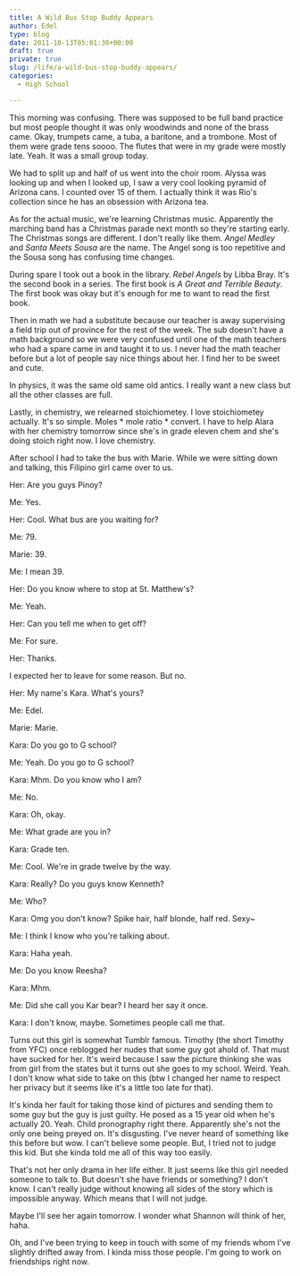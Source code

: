 ```yaml
---
title: A Wild Bus Stop Buddy Appears
author: Edel
type: blog
date: 2011-10-13T05:01:30+00:00
draft: true
private: true
slug: /life/a-wild-bus-stop-buddy-appears/
categories:
  - High School

---
```

This morning was confusing. There was supposed to be full band practice but most people thought it was only woodwinds and none of the brass came. Okay, trumpets came, a tuba, a baritone, and a trombone. Most of them were grade tens soooo. The flutes that were in my grade were mostly late. Yeah. It was a small group today.

We had to split up and half of us went into the choir room. Alyssa was looking up and when I looked up, I saw a very cool looking pyramid of Arizona cans. I counted over 15 of them. I actually think it was Rio's collection since he has an obsession with Arizona tea.

As for the actual music, we're learning Christmas music. Apparently the marching band has a Christmas parade next month so they're starting early. The Christmas songs are different. I don't really like them. _Angel Medley_ and _Santa Meets Sousa_ are the name. The Angel song is too repetitive and the Sousa song has confusing time changes.

During spare I took out a book in the library. _Rebel Angels_ by Libba Bray. It's the second book in a series. The first book is _A Great and Terrible Beauty_. The first book was okay but it's enough for me to want to read the first book.

Then in math we had a substitute because our teacher is away supervising a field trip out of province for the rest of the week. The sub doesn't have a math background so we were very confused until one of the math teachers who had a spare came in and taught it to us. I never had the math teacher before but a lot of people say nice things about her. I find her to be sweet and cute.

In physics, it was the same old same old antics. I really want a new class but all the other classes are full.

Lastly, in chemistry, we relearned stoichiometey. I love stoichiometey actually. It's so simple. Moles \* mole ratio \* convert. I have to help Alara with her chemistry tomorrow since she's in grade eleven chem and she's doing stoich right now. I love chemistry.

After school I had to take the bus with Marie. While we were sitting down and talking, this Filipino girl came over to us.

Her: Are you guys Pinoy?
  
Me: Yes.
  
Her: Cool. What bus are you waiting for?
  
Me: 79.
  
Marie: 39.
  
Me: I mean 39.
  
Her: Do you know where to stop at St. Matthew's?
  
Me: Yeah.
  
Her: Can you tell me when to get off?
  
Me: For sure.
  
Her: Thanks.

I expected her to leave for some reason. But no.

Her: My name's Kara. What's yours?
  
Me: Edel.
  
Marie: Marie.
  
Kara: Do you go to G school?
  
Me: Yeah. Do you go to G school?
  
Kara: Mhm. Do you know who I am?
  
Me: No.
  
Kara: Oh, okay.
  
Me: What grade are you in?
  
Kara: Grade ten.
  
Me: Cool. We're in grade twelve by the way.
  
Kara: Really? Do you guys know Kenneth?
  
Me: Who?
  
Kara: Omg you don't know? Spike hair, half blonde, half red. Sexy~
  
Me: I think I know who you're talking about.
  
Kara: Haha yeah.
  
Me: Do you know Reesha?
  
Kara: Mhm.
  
Me: Did she call you Kar bear? I heard her say it once.
  
Kara: I don't know, maybe. Sometimes people call me that.

Turns out this girl is somewhat Tumblr famous. Timothy (the short Timothy from YFC) once reblogged her nudes that some guy got ahold of. That must have sucked for her. It's weird because I saw the picture thinking she was from girl from the states but it turns out she goes to my school. Weird. Yeah. I don't know what side to take on this (btw I changed her name to respect her privacy but it seems like it's a little too late for that).

It's kinda her fault for taking those kind of pictures and sending them to some guy but the guy is just guilty. He posed as a 15 year old when he's actually 20. Yeah. Child pronography right there. Apparently she's not the only one being preyed on. It's disgusting. I've never heard of something like this before but wow. I can't believe some people. But, I tried not to judge this kid. But she kinda told me all of this way too easily.

That's not her only drama in her life either. It just seems like this girl needed someone to talk to. But doesn't she have friends or something? I don't know. I can't really judge without knowing all sides of the story which is impossible anyway. Which means that I will not judge.

Maybe I'll see her again tomorrow. I wonder what Shannon will think of her, haha. 

Oh, and I've been trying to keep in touch with some of my friends whom I've slightly drifted away from. I kinda miss those people. I'm going to work on friendships right now.


